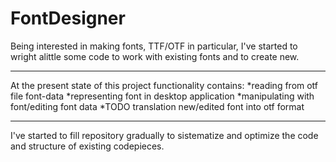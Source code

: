 # FontDesigner
Being interested in making fonts, TTF/OTF in particular, I've started to wright alittle some code to work with existing fonts and to create new.
***
At the present state of this project functionality contains:
*reading from otf file font-data
*representing font in desktop application
*manipulating with font/editing font data
*TODO translation new/edited font into otf format
***
I've started to fill repository gradually to sistematize and optimize the code and structure of existing codepieces. 
